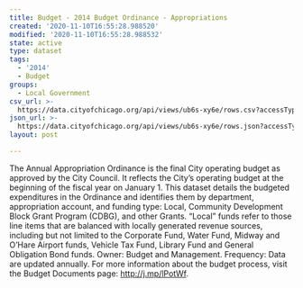 ```yaml
---
title: Budget - 2014 Budget Ordinance - Appropriations
created: '2020-11-10T16:55:28.988520'
modified: '2020-11-10T16:55:28.988532'
state: active
type: dataset
tags:
  - '2014'
  - Budget
groups:
  - Local Government
csv_url: >-
  https://data.cityofchicago.org/api/views/ub6s-xy6e/rows.csv?accessType=DOWNLOAD
json_url: >-
  https://data.cityofchicago.org/api/views/ub6s-xy6e/rows.json?accessType=DOWNLOAD
layout: post

---
```

The Annual Appropriation Ordinance is the final City operating budget as approved by the City Council. It reflects the City’s operating budget at the beginning of the fiscal year on January 1. This dataset details the budgeted expenditures in the Ordinance and identifies them by department, appropriation account, and funding type: Local, Community Development Block Grant Program (CDBG), and other Grants. “Local” funds refer to those line items that are balanced with locally generated revenue sources, including but not limited to the Corporate Fund, Water Fund, Midway and O’Hare Airport funds, Vehicle Tax Fund, Library Fund and General Obligation Bond funds. Owner: Budget and Management. Frequency: Data are updated annually. For more information about the budget process, visit the Budget Documents page: http://j.mp/lPotWf.
